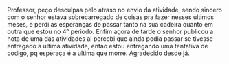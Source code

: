 Professor, peço desculpas pelo atraso no envio da atividade, sendo sincero com o senhor estava sobrecarregado de coisas pra fazer nesses ultimos meses,
e perdi as esperanças de passar tanto na sua cadeira quanto em outra que estou no 4° periodo. Enfim agora de tarde o senhor publicou a nota de uma das atividades
ai percebi que ainda podia passar se tivesse entregado a ultima atividade, entao estou entregando uma tentativa de codigo, pq esperaça é a ultima que morre. Agradecido desde já.
